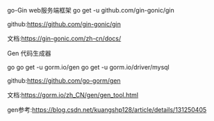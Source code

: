 go-Gin web服务端框架
go get -u github.com/gin-gonic/gin

github:https://github.com/gin-gonic/gin

文档:https://gin-gonic.com/zh-cn/docs/

Gen 代码生成器

go go get -u gorm.io/gen
go get -u gorm.io/driver/mysql

github:https://github.com/go-gorm/gen

文档:https://gorm.io/zh_CN/gen/gen_tool.html

gen参考:https://blog.csdn.net/kuangshp128/article/details/131250405